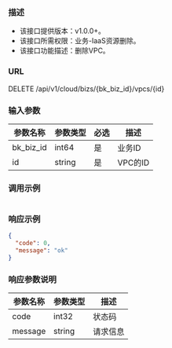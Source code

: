 ### 描述

- 该接口提供版本：v1.0.0+。
- 该接口所需权限：业务-IaaS资源删除。
- 该接口功能描述：删除VPC。

### URL

DELETE /api/v1/cloud/bizs/{bk_biz_id}/vpcs/{id}

### 输入参数

| 参数名称      | 参数类型   | 必选   | 描述     |
|-----------|--------|------|--------|
| bk_biz_id | int64  | 是    | 业务ID   |
| id        | string | 是    | VPC的ID |

### 调用示例

```json
```

### 响应示例

```json
{
  "code": 0,
  "message": "ok"
}
```

### 响应参数说明

| 参数名称    | 参数类型   | 描述   |
|---------|--------|------|
| code    | int32  | 状态码  |
| message | string | 请求信息 |